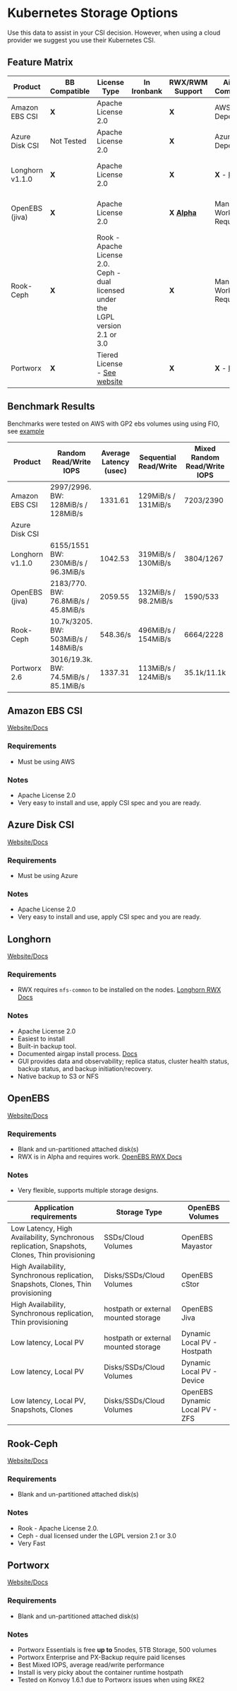 # Kubernetes Storage Options

Use this data to assist in your CSI decision. However, when using a cloud provider we suggest you use their Kubernetes CSI.

## Feature Matrix

| Product         | BB Compatible | License Type                                                                                     | In Ironbank | RWX/RWM Support                                               | Airgap Compatible                                                                                                                                  | Cloud Agnostic         |
| --------------- | ------------- | ------------------------------------------------------------------------------------------------ | ----------- | ------------------------------------------------------------- | -------------------------------------------------------------------------------------------------------------------------------------------------- | ---------------------- |
| Amazon EBS CSI  | **X**         | Apache License 2.0                                                                               |             | **X**                                                         | AWS Dependent                                                                                                                                      | No                     |
| Azure Disk CSI  | Not Tested    | Apache License 2.0                                                                               |             | **X**                                                         | Azure Dependent                                                                                                                                    | No                     |
| Longhorn v1.1.0 | **X**         | Apache License 2.0                                                                               |             | **X**                                                         | **X** - [Docs](https://longhorn.io/docs/1.1.0/advanced-resources/deploy/airgap/)                                                                   | Yes, uses host storage |
| OpenEBS (jiva)  | **X**         | Apache License 2.0                                                                               |             | **X** **[Alpha](https://docs.openebs.io/docs/next/rwm.html)** | Manual Work Required                                                                                                                               | Yes, uses host storage |
| Rook-Ceph       | **X**         | Rook - Apache License 2.0. Ceph - dual licensed under the LGPL version 2.1 or 3.0                |             | **X**                                                         | Manual Work Required                                                                                                                               | Yes, uses host storage |
| Portworx        | **X**         | Tiered License - [See website](https://docs.portworx.com/reference/licensing/) |             | **X**                                                         | **X** - [Docs](https://docs.portworx.com/install-portworx/on-premises/airgapped/airgap-install/) | Yes, uses host storage |

## Benchmark Results

Benchmarks were tested on AWS with GP2 ebs volumes using using FIO, see [example](../assets/configs/k8s-storage/benchmark.yaml)

| Product         | Random Read/Write IOPS                | Average Latency (usec) | Sequential Read/Write | Mixed Random Read/Write IOPS |
| --------------- | ------------------------------------- | ---------------------- | --------------------- | ---------------------------- |
| Amazon EBS CSI  | 2997/2996. BW: 128MiB/s / 128MiB/s    | 1331.61                | 129MiB/s / 131MiB/s   | 7203/2390                    |
| Azure Disk CSI  |                                       |                        |                       |
| Longhorn v1.1.0 | 6155/1551 BW: 230MiB/s / 96.3MiB/s    | 1042.53                | 319MiB/s / 130MiB/s   | 3804/1267                    |
| OpenEBS (jiva)  | 2183/770. BW: 76.8MiB/s / 45.8MiB/s   | 2059.55                | 132MiB/s / 98.2MiB/s  | 1590/533                     |
| Rook-Ceph       | 10.7k/3205. BW: 503MiB/s / 148MiB/s   | 548.36/s               | 496MiB/s / 154MiB/s   | 6664/2228                    |
| Portworx  2.6   | 3016/19.3k. BW: 74.5MiB/s / 85.1MiB/s | 1337.31                | 113MiB/s / 124MiB/s   | 35.1k/11.1k                  |

## Amazon EBS CSI

[Website/Docs](https://docs.aws.amazon.com/eks/latest/userguide/ebs-csi.html)

### Requirements

- Must be using AWS

### Notes

- Apache License 2.0
- Very easy to install and use, apply CSI spec and you are ready.

## Azure Disk CSI

[Website/Docs](https://docs.microsoft.com/en-us/azure/aks/azure-disk-csi)

### Requirements

- Must be using Azure

### Notes

- Apache License 2.0
- Very easy to install and use, apply CSI spec and you are ready.

## Longhorn

[Website/Docs](https://longhorn.io/)

### Requirements

- RWX requires `nfs-common` to be installed on the nodes. [Longhorn RWX Docs](https://longhorn.io/docs/1.1.0/advanced-resources/rwx-workloads/)

### Notes

- Apache License 2.0
- Easiest to install
- Built-in backup tool.
- Documented airgap install process. [Docs](https://longhorn.io/docs/1.1.0/advanced-resources/deploy/airgap/)
- GUI provides data and observability; replica status, cluster health status, backup status, and backup initiation/recovery.
- Native backup to S3 or NFS

## OpenEBS

[Website/Docs](https://openebs.io/)

### Requirements

- Blank and un-partitioned attached disk(s)
- RWX is in Alpha and requires work. [OpenEBS RWX Docs](https://docs.openebs.io/docs/next/rwm.html)

### Notes

- Very flexible, supports multiple storage designs.

| Application requirements                                                                      | Storage Type                         | OpenEBS Volumes                |
| --------------------------------------------------------------------------------------------- | ------------------------------------ | ------------------------------ |
| Low Latency, High Availability, Synchronous replication, Snapshots, Clones, Thin provisioning | SSDs/Cloud Volumes                   | OpenEBS Mayastor               |
| High Availability, Synchronous replication, Snapshots, Clones, Thin provisioning              | Disks/SSDs/Cloud Volumes             | OpenEBS cStor                  |
| High Availability, Synchronous replication, Thin provisioning                                 | hostpath or external mounted storage | OpenEBS Jiva                   |
| Low latency, Local PV                                                                         | hostpath or external mounted storage | Dynamic Local PV - Hostpath    |
| Low latency, Local PV                                                                         | Disks/SSDs/Cloud Volumes             | Dynamic Local PV - Device      |
| Low latency, Local PV, Snapshots, Clones                                                      | Disks/SSDs/Cloud Volumes             | OpenEBS Dynamic Local PV - ZFS |

## Rook-Ceph

[Website/Docs](https://rook.io/)

### Requirements

- Blank and un-partitioned attached disk(s)

### Notes

- Rook - Apache License 2.0.
- Ceph - dual licensed under the LGPL version 2.1 or 3.0
- Very Fast

## Portworx

[Website/Docs](https://docs.portworx.com/portworx-install-with-kubernetes/)

### Requirements

- Blank and un-partitioned attached disk(s)

### Notes

- Portworx Essentials is free **up to** 5nodes, 5TB Storage, 500 volumes
- Portworx Enterprise and PX-Backup require paid licenses
- Best Mixed IOPS, average read/write performance
- Install is very picky about the container runtime hostpath
- Tested on Konvoy 1.6.1 due to Portworx issues when using RKE2
